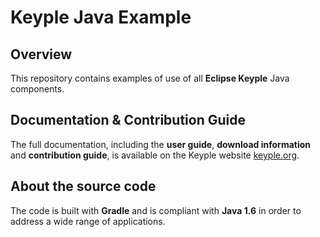 # Keyple Java Example

## Overview

This repository contains examples of use of all **Eclipse Keyple** Java components.

## Documentation & Contribution Guide

The full documentation, including the **user guide**, **download information** and **contribution guide**, is available on the Keyple website [keyple.org](https://keyple.org).

## About the source code

The code is built with **Gradle** and is compliant with **Java 1.6** in order to address a wide range of applications.